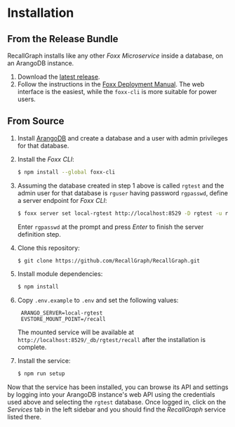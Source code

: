 # Installation

## From the Release Bundle

RecallGraph installs like any other _Foxx Microservice_ inside a database, on an ArangoDB instance.

1. Download the [latest release](https://github.com/adityamukho/RecallGraph/releases/).
2. Follow the instructions in the [Foxx Deployment Manual](https://www.arangodb.com/docs/3.6/foxx-deployment.html). The web interface is the easiest, while the `foxx-cli` is more suitable for power users.

## From Source

1. Install [ArangoDB](https://www.arangodb.com/docs/stable/getting-started-installation.html) and create a database and a user with admin privileges for that database.
2. Install the _Foxx CLI_:

   ```bash
   $ npm install --global foxx-cli
   ```

3. Assuming the database created in step 1 above is called `rgtest` and the admin user for that database is `rguser` having password `rgpasswd`, define a server endpoint for _Foxx CLI_:

   ```bash
   $ foxx server set local-rgtest http://localhost:8529 -D rgtest -u rguser -P
   ```

   Enter `rgpasswd` at the prompt and press _Enter_ to finish the server definition step.

4. Clone this repository:

   ```bash
   $ git clone https://github.com/RecallGraph/RecallGraph.git
   ```

5. Install module dependencies:

   ```bash
   $ npm install
   ```

6. Copy `.env.example` to `.env` and set the following values:

   ```text
    ARANGO_SERVER=local-rgtest
    EVSTORE_MOUNT_POINT=/recall
   ```

   The mounted service will be available at `http://localhost:8529/_db/rgtest/recall` after the installation is complete.

7. Install the service:

   ```bash
   $ npm run setup
   ```

Now that the service has been installed, you can browse its API and settings by logging into your ArangoDB instance's web API using the credentials used above and selecting the `rgtest` database. Once logged in, click on the _Services_ tab in the left sidebar and you should find the _RecallGraph_ service listed there.

